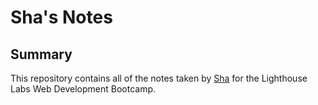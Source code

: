 # Sha's Notes
## Summary 

This repository contains all of the notes taken by [Sha](https://github.com/ShahrukhFaqiri) for the Lighthouse Labs Web Development Bootcamp.